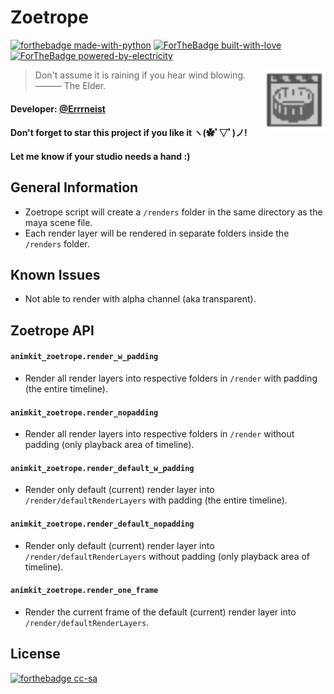 # Zoetrope
[![forthebadge made-with-python](http://ForTheBadge.com/images/badges/made-with-python.svg)](https://www.python.org/)
[![ForTheBadge built-with-love](http://ForTheBadge.com/images/badges/built-with-love.svg)](https://GitHub.com/Naereen/)
[![ForTheBadge powered-by-electricity](http://ForTheBadge.com/images/badges/powered-by-electricity.svg)](http://ForTheBadge.com)


<img align="right" src="https://github.com/Errrneist/AnimKit/blob/master/animkit/icons/animkit_zoetrope.png" alt="Zoetrope" width="100">


> Don't assume it is raining if you hear wind blowing. ——— The Elder.    
#### Developer: [@Errrneist](https://github.com/Errrneist/)
#### Don't forget to star this project if you like it ヽ(✿ﾟ▽ﾟ)ノ! 
#### Let me know if your studio needs a hand :)

## General Information
* Zoetrope script will create a `/renders` folder in the same directory as the maya scene file.
* Each render layer will be rendered in separate folders inside the `/renders` folder.

## Known Issues
* Not able to render with alpha channel (aka transparent).

## Zoetrope API
#### `animkit_zoetrope.render_w_padding`
* Render all render layers into respective folders in `/render` with padding (the entire timeline).
#### `animkit_zoetrope.render_nopadding`
* Render all render layers into respective folders in `/render` without padding (only playback area of timeline).
#### `animkit_zoetrope.render_default_w_padding`
* Render only default (current) render layer into `/render/defaultRenderLayers` with padding (the entire timeline).
#### `animkit_zoetrope.render_default_nopadding`
* Render only default (current) render layer into `/render/defaultRenderLayers` without padding (only playback area of timeline).
#### `animkit_zoetrope.render_one_frame`
* Render the current frame of the default (current) render layer into `/render/defaultRenderLayers`.


## License
[![forthebadge cc-sa](http://ForTheBadge.com/images/badges/cc-sa.svg)](https://creativecommons.org/licenses/by-sa/4.0)
